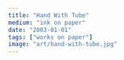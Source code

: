 ```yaml
---
title: "Hand With Tube"
medium: "ink on paper"
date: "2003-01-01"
tags: ["works on paper"]
image: "art/hand-with-tube.jpg"
---
```

